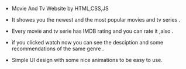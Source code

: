 - Movie And Tv Website by HTML,CSS,JS

- It showes you the newest and the most popular movies and tv series .

- Every movie and tv serie has IMDB rating and you can rate it ,also .

- if you clicked watch now you can see the desciption and some recommendations of the same genre .

- Simple UI design with some nice animations to be easy to use.
